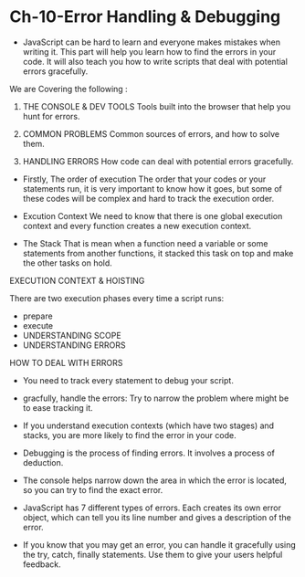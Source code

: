  # **Ch-10-Error Handling & Debugging** 

-  JavaScript can be hard to learn and everyone makes mistakes when writing it. This part will help you learn how to find the errors in your code. It will also teach you how to write scripts that deal with potential errors gracefully.

We are Covering the following :

1. THE CONSOLE & DEV TOOLS
   Tools built into the browser that help you hunt for errors.

2. COMMON PROBLEMS
   Common sources of errors, and how to solve them.

3. HANDLING ERRORS
   How code can deal with potential errors gracefully.

- Firstly, The order of execution The order that your codes or your statements run, it is very important to know how it goes, but some of these codes will be complex and hard to track the execution order.

- Excution Context We need to know that there is one global execution context and every function creates a new execution context.

- The Stack That is mean when a function need a variable or some statements from another functions, it stacked this task on top and make the other tasks on hold.

EXECUTION CONTEXT & HOISTING 

There are two execution phases every time a script runs:

- prepare
- execute
- UNDERSTANDING SCOPE
- UNDERSTANDING ERRORS


HOW TO DEAL WITH ERRORS
- You need to track every statement to debug your script.
- gracfully, handle the errors: Try to narrow the problem where might be to ease tracking it.


- If you understand execution contexts (which have two stages) and 
 stacks, you are more likely to find the error in your code.

- Debugging is the process of finding errors. It involves a
 process of deduction.

- The console helps narrow down the area in which the
 error is located, so you can try to find the exact error.

- JavaScript has 7 different types of errors. Each creates
 its own error object, which can tell you its line number
 and gives a description of the error.

- If you know that you may get an error, you can handle
 it gracefully using the try, catch, finally statements.
 Use them to give your users helpful feedback.

